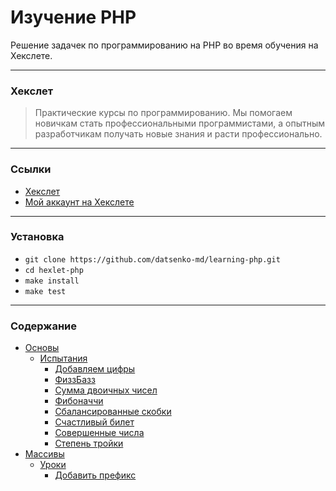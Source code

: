 # Изучение PHP

Решение задачек по программированию на PHP во время обучения на Хекслете.

---

### Хекслет

>Практические курсы по программированию. Мы помогаем новичкам стать профессиональными программистами, а опытным разработчикам получать новые знания и расти профессионально.

---

### Ссылки
* [Хекслет](https://ru.hexlet.io)
* [Мой аккаунт на Хекслете](https://ru.hexlet.io/u/datsenko_md)

---

### Установка

* `git clone https://github.com/datsenko-md/learning-php.git`
* `cd hexlet-php`
* `make install`
* `make test`

---

### Содержание

* [Основы](src/Basics)
    * [Испытания](src/Basics/Challenges)
        * [Добавляем цифры](src/Basics/Challenges/AddDigits)
        * [ФиззБазз](src/Basics/Challenges/FizzBuzz)
        * [Сумма двоичных чисел](src/Basics/Challenges/BinarySum)
        * [Фибоначчи](src/Basics/Challenges/Fib)
        * [Сбалансированные скобки](src/Basics/Challenges/IsBalanced)
        * [Счастливый билет](src/Basics/Challenges/IsHappy)
        * [Совершенные числа](src/Basics/Challenges/IsPerfect)
        * [Степень тройки](src/Basics/Challenges/IsPowerOfThree)
* [Массивы](src/Arrays)
    * [Уроки](src/Arrays/Lessons)
        * [Добавить префикс](src/Arrays/Lessons/AddPrefix)